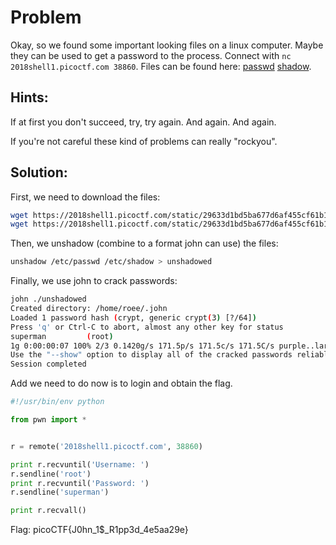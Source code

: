 # Problem
Okay, so we found some important looking files on a linux computer. Maybe they can be used to get a password to the process. Connect with ```nc 2018shell1.picoctf.com 38860```. Files can be found here: [passwd](https://2018shell1.picoctf.com/static/29633d1bd5ba677d6af455cf61b18f57/passwd) [shadow](https://2018shell1.picoctf.com/static/29633d1bd5ba677d6af455cf61b18f57/shadow).

## Hints:
If at first you don't succeed, try, try again. And again. And again.

If you're not careful these kind of problems can really "rockyou".

## Solution:

First, we need to download the files:
```bash
wget https://2018shell1.picoctf.com/static/29633d1bd5ba677d6af455cf61b18f57/passwd
wget https://2018shell1.picoctf.com/static/29633d1bd5ba677d6af455cf61b18f57/shadow
```

Then, we unshadow (combine to a format john can use) the files:
```bash
unshadow /etc/passwd /etc/shadow > unshadowed
```

Finally, we use john to crack passwords:
```bash
john ./unshadowed
Created directory: /home/roee/.john
Loaded 1 password hash (crypt, generic crypt(3) [?/64])
Press 'q' or Ctrl-C to abort, almost any other key for status
superman         (root)
1g 0:00:00:07 100% 2/3 0.1420g/s 171.5p/s 171.5c/s 171.5C/s purple..larry
Use the "--show" option to display all of the cracked passwords reliably
Session completed
```

Add we need to do now is to login and obtain the flag.
```python
#!/usr/bin/env python

from pwn import *


r = remote('2018shell1.picoctf.com', 38860)

print r.recvuntil('Username: ')
r.sendline('root')
print r.recvuntil('Password: ')
r.sendline('superman')

print r.recvall()
```

Flag: picoCTF{J0hn_1$_R1pp3d_4e5aa29e}
